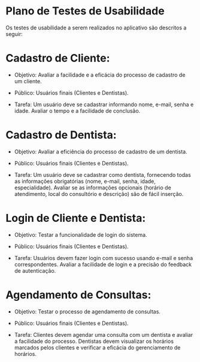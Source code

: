 # Plano de Testes de Usabilidade

 Os testes de usabilidade a serem realizados no aplicativo são descritos a seguir: 

 

# Cadastro de Cliente: 

* Objetivo: Avaliar a facilidade e a eficácia do processo de cadastro de um cliente. 

* Público: Usuários finais (Clientes e Dentistas). 

* Tarefa: Um usuário deve se cadastrar informando nome, e-mail, senha e idade. Avaliar o tempo e a facilidade de conclusão. 

 

# Cadastro de Dentista:  

* Objetivo: Avaliar a eficiência do processo de cadastro de um dentista. 

* Público: Usuários finais (Clientes e Dentistas). 

* Tarefa: Um usuário deve se cadastrar como dentista, fornecendo todas as informações obrigatórias (nome, e-mail, senha, idade, especialidade). Avaliar se as informações opcionais (horário de atendimento, local do consultório e descrição) são de fácil inserção. 

 

# Login de Cliente e Dentista:  

* Objetivo: Testar a funcionalidade de login do sistema. 

* Público: Usuários finais (Clientes e Dentistas). 

* Tarefa: Usuários devem fazer login com sucesso usando e-mail e senha correspondentes. Avaliar a facilidade de login e a precisão do feedback de autenticação.

 

# Agendamento de Consultas: 

* Objetivo: Testar o processo de agendamento de consultas. 

* Público: Usuários finais (Clientes e Dentistas). 

* Tarefa: Clientes devem agendar uma consulta com um dentista e avaliar a facilidade do processo. Dentistas devem visualizar os horários marcados pelos clientes e verificar a eficácia do gerenciamento de horários. 